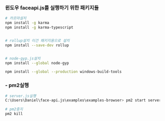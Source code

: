 ### 윈도우 faceapi.js를 실행하기 위한 패키지들

```bash
# 카르마설치
npm install -g karma
npm install -g karma-typescript


# rollup설치 이건 패키지용으로 설치
npm install --save-dev rollup


# node-gyp.js설치
npm install --global node-gyp 

npm install --global --production windows-build-tools 


```



### - pm2실행

```bash
# server.js실행
C:\Users\Daniel\face-api.js\examples\examples-browser> pm2 start server.js

# pm2중지
pm2 kill      
```

